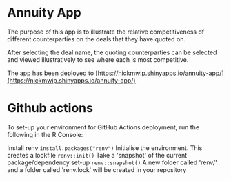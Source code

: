 # Annuity App

The purpose of this app is to illustrate the relative competitiveness of 
different counterparties on the deals that they have quoted on.

After selecting the deal name, the quoting counterparties can be selected and 
viewed illustratively to see where each is most competitive. 

The app has been deployed to [https://nickmwip.shinyapps.io/annuity-app/](https://nickmwip.shinyapps.io/annuity-app/)

# Github actions

To set-up your environment for GitHub Actions deployment, run the following in the R Console:

Install renv `install.packages("renv")`
Initialise the environment. This creates a lockfile `renv::init()`
Take a 'snapshot' of the current package/dependency set-up `renv::snapshot()`
A new folder called 'renv/' and a folder called 'renv.lock' will be created in your repository